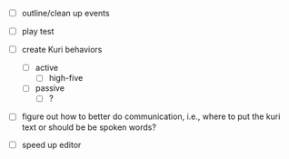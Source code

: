 - [ ] outline/clean up events
- [ ] play test
- [ ] create Kuri behaviors
  - [ ] active
    - [ ] high-five
  - [ ] passive
    - [ ] ?
- [ ] figure out how to better do communication, i.e., where to put the kuri text or should be be spoken words?
- [ ] speed up editor

